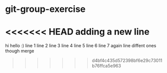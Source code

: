 # git-group-exercise
<<<<<<< HEAD
adding a new line
=======
hi hello :) 
line 1
line 2
line 3
line 4
line 5
line 6
line 7
again
line
diffent
ones
though
merge
>>>>>>> d4bf4c435d572398bf6e29c73011b76ffca5e963
